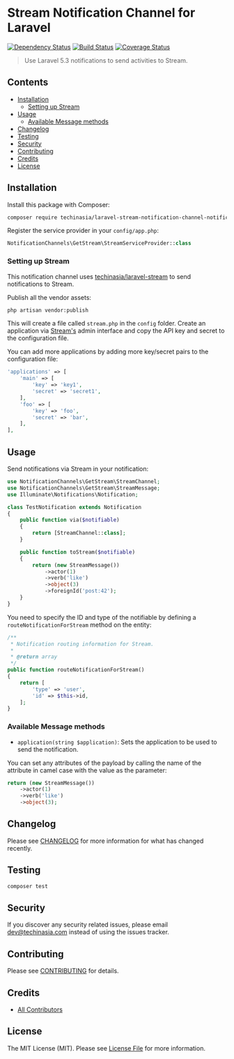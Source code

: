 # Stream Notification Channel for Laravel

[![Dependency Status](https://gemnasium.com/techinasia/laravel-stream-notification-channel.svg)](https://gemnasium.com/techinasia/laravel-stream-notification-channel)
[![Build Status](https://travis-ci.org/techinasia/laravel-stream-notification-channel.svg)](https://travis-ci.org/techinasia/laravel-stream-notification-channel)
[![Coverage Status](https://coveralls.io/repos/github/techinasia/laravel-stream-notification-channel/badge.svg)](https://coveralls.io/github/techinasia/laravel-stream-notification-channel)

> Use Laravel 5.3 notifications to send activities to Stream.

## Contents
- [Installation](#installation)
    - [Setting up Stream](#setting-up-getstream)
- [Usage](#usage)
    - [Available Message methods](#available-message-methods)
- [Changelog](#changelog)
- [Testing](#testing)
- [Security](#security)
- [Contributing](#contributing)
- [Credits](#credits)
- [License](#license)

## Installation
Install this package with Composer:
``` bash
composer require techinasia/laravel-stream-notification-channel-notification-channel
```

Register the service provider in your `config/app.php`:
``` php
NotificationChannels\GetStream\StreamServiceProvider::class
```

### Setting up Stream
This notification channel uses [techinasia/laravel-stream](https://github.com/techinasia/laravel-stream) to send notifications to Stream.

Publish all the vendor assets:
``` bash
php artisan vendor:publish
```

This will create a file called `stream.php` in the `config` folder. Create an application via [Stream's](https://getstream.io) admin interface and copy the API key and secret to the configuration file.

You can add more applications by adding more key/secret pairs to the configuration file:

``` php
'applications' => [
    'main' => [
        'key' => 'key1',
        'secret' => 'secret1',
    ],
    'foo' => [
        'key' => 'foo',
        'secret' => 'bar',
    ],
],
```

## Usage
Send notifications via Stream in your notification:

``` php
use NotificationChannels\GetStream\StreamChannel;
use NotificationChannels\GetStream\StreamMessage;
use Illuminate\Notifications\Notification;

class TestNotification extends Notification
{
    public function via($notifiable)
    {
        return [StreamChannel::class];
    }

    public function toStream($notifiable)
    {
        return (new StreamMessage())
            ->actor(1)
            ->verb('like')
            ->object(3)
            ->foreignId('post:42');
    }
}
```

You need to specify the ID and type of the notifiable by defining a `routeNotificationForStream` method on the entity:

``` php
/**
 * Notification routing information for Stream.
 *
 * @return array
 */
public function routeNotificationForStream()
{
    return [
        'type' => 'user',
        'id' => $this->id,
    ];
}
```

### Available Message methods
- `application(string $application)`: Sets the application to be used to send the notification.

You can set any attributes of the payload by calling the name of the attribute in camel case with the value as the parameter:

``` php
return (new StreamMessage())
    ->actor(1)
    ->verb('like')
    ->object(3);
```

## Changelog
Please see [CHANGELOG](CHANGELOG.md) for more information for what has changed recently.

## Testing
``` bash
composer test
```

## Security
If you discover any security related issues, please email dev@techinasia.com instead of using the issues tracker.

## Contributing
Please see [CONTRIBUTING](CONTRIBUTING.md) for details.

## Credits
- [All Contributors](../../contributors)

## License
The MIT License (MIT). Please see [License File](LICENSE.md) for more information.
